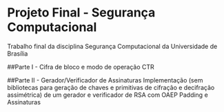 # Projeto Final - Segurança Computacional
Trabalho final da disciplina Segurança Computacional da Universidade de Brasília

##Parte I - Cifra de bloco e modo de operação CTR


##Parte II - Gerador/Verificador de Assinaturas
Implementação (sem bibliotecas para geração de chaves e primitivas de cifração e decifração assimétrica) de um gerador e verificador de RSA com OAEP Padding e Assinaturas
